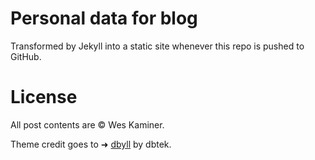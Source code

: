 # Personal data for blog
Transformed by Jekyll into a static site whenever this repo is pushed to GitHub.

# License
All post contents are © Wes Kaminer. 

Theme credit goes to ➜ [dbyll](https://github.com/dbtek/dbyll) by dbtek. 
